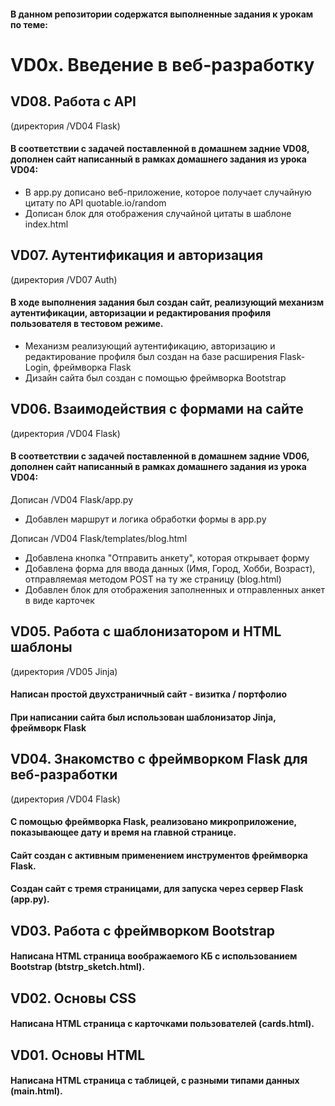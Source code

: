 #### В данном репозитории содержатся выполненные задания к урокам по теме:
# VD0x. Введение в веб-разработку

## VD08. Работа с API
(директория /VD04 Flask)
####  В соответствии с задачей поставленной в домашнем задние VD08, дополнен сайт написанный в рамках домашнего задания из урока VD04:
* В app.py дописано веб-приложение, которое получает случайную цитату по API quotable.io/random
* Дописан блок для отображения случайной цитаты в шаблоне index.html

## VD07. Аутентификация и авторизация
(директория /VD07 Auth)
#### В ходе выполнения задания был создан сайт, реализующий механизм аутентификации, авторизации и редактирования профиля пользователя в тестовом режиме. 
* Механизм реализующий аутентификацию, авторизацию и редактирование профиля был создан на базе расширения Flask-Login, фреймворка Flask
* Дизайн сайта был создан с помощью фреймворка Bootstrap
## VD06. Взаимодействия с формами на сайте
(директория /VD04 Flask)
#### В соответствии с задачей поставленной в домашнем задние VD06, дополнен сайт написанный в рамках домашнего задания из урока VD04:
Дописан /VD04 Flask/app.py
* Добавлен маршрут и логика обработки формы в app.py

Дописан /VD04 Flask/templates/blog.html
* Добавлена кнопка "Отправить анкету", которая открывает форму
* Добавлена форма для ввода данных (Имя, Город, Хобби, Возраст), отправляемая методом POST на ту же страницу (blog.html)
* Добавлен блок для отображения заполненных и отправленных анкет в виде карточек
## VD05. Работа с шаблонизатором и HTML шаблоны 
(директория /VD05 Jinja)
#### Написан простой двухстраничный сайт - визитка / портфолио
#### При написании сайта был использован шаблонизатор Jinja, фреймворк Flask
## VD04. Знакомство с фреймворком Flask для веб-разработки 
(директория /VD04 Flask)
#### С помощью фреймворка Flask, реализовано микроприложение, показывающее дату и время на главной странице.
#### Сайт создан с активным применением инструментов фреймворка Flask.
#### Создан сайт с тремя страницами, для запуска через сервер Flask (app.py).
## VD03. Работа с фреймворком Bootstrap
#### Написана HTML страница воображаемого КБ с использованием Bootstrap (btstrp_sketch.html).
## VD02. Основы CSS
#### Написана HTML страница с карточками пользователей (cards.html).
## VD01. Основы HTML
#### Написана HTML страница с таблицей, с разными типами данных (main.html).
